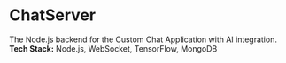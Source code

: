 # ChatServer

The Node.js backend for the Custom Chat Application with AI integration.  
**Tech Stack:** Node.js, WebSocket, TensorFlow, MongoDB


